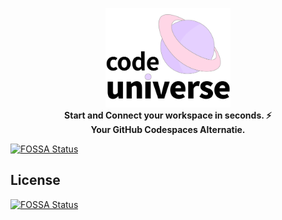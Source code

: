 <p align="center">
  <img src="./images/codeuniverse.png" width="200" /><br/>
  <strong>Start and Connect your workspace in seconds. ⚡️</strong><br/>
  <strong>Your GitHub Codespaces Alternatie.</strong>
</p>


[![FOSSA Status](https://app.fossa.com/api/projects/git%2Bgithub.com%2Fjctaoo%2Fcodeuniverse.svg?type=shield)](https://app.fossa.com/projects/git%2Bgithub.com%2Fjctaoo%2Fcodeuniverse?ref=badge_shield)


## License
[![FOSSA Status](https://app.fossa.com/api/projects/git%2Bgithub.com%2Fjctaoo%2Fcodeuniverse.svg?type=large)](https://app.fossa.com/projects/git%2Bgithub.com%2Fjctaoo%2Fcodeuniverse?ref=badge_large)
